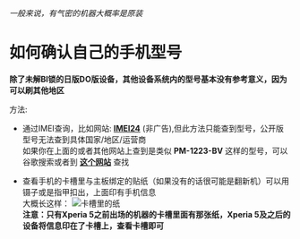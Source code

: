 *一般来说，有气密的机器大概率是原装*

# 如何确认自己的手机型号

**除了未解Bl锁的日版DO版设备，其他设备系统内的型号基本没有参考意义，因为可以刷其他地区**

方法:

*   通过IMEI查询，比如网站:  [**IMEI24**](https://imei24.com/imei_check/Sony/) (非广告),但此方法只能查到型号，公开版型号无法查到具体国家/地区/运营商  
    如果你在上面的或者其他网站上查到是类似 **PM-1223-BV** 这样的型号，可以谷歌搜索或者到 [**这个网站**](https://memn0ck.com/d/Xperia.html) 查找  

*   查看手机的卡槽里与主板绑定的贴纸（如果没有的话很可能是翻新机）可以用镊子或是指甲扣出，上面印有手机信息  
    大概长这样：
    ![卡槽里的纸](https://raw.githubusercontent.com/Risuntsy/test.test/main/%E5%8D%A1%E6%A7%BD%E9%87%8C%E7%9A%84%E7%BA%B8.jpg)  
    **注意：只有Xperia 5之前出场的机器的卡槽里面有那张纸，Xperia 5及之后的设备将信息印在了卡槽上，查看卡槽即可**  
